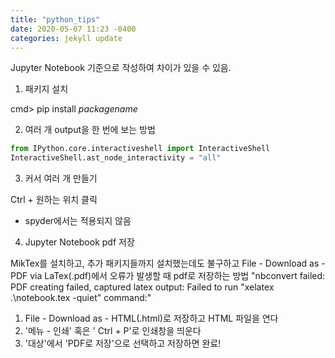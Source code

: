 ```yaml
---
title: "python_tips"
date: 2020-05-07 11:23 -0400
categories: jekyll update
---
```


Jupyter Notebook 기준으로 작성하여 차이가 있을 수 있음.

1. 패키지 설치

cmd> pip install _packagename_

2. 여러 개 output을 한 번에 보는 방법

```python
from IPython.core.interactiveshell import InteractiveShell
InteractiveShell.ast_node_interactivity = "all"
```

3. 커서 여러 개 만들기

Ctrl + 원하는 위치 클릭
* spyder에서는 적용되지 않음

4. Jupyter Notebook pdf 저장

MikTex를 설치하고, 추가 패키지들까지 설치했는데도 불구하고
File - Download as - PDF via LaTex(.pdf)에서 오류가 발생할 때 pdf로 저장하는 방법
"nbconvert failed: PDF creating failed, captured latex output:
 Failed to run "xelatex .\notebook.tex -quiet" command:"
 
 1) File - Download as - HTML(.html)로 저장하고 HTML 파일을 연다
 2) '메뉴 - 인쇄' 혹은 ' Ctrl + P'로 인쇄창을 띄운다
 3) '대상'에서 'PDF로 저장'으로 선택하고 저장하면 완료!
